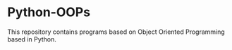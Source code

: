 # Python-OOPs
This repository contains programs based on Object Oriented Programming based in Python.
